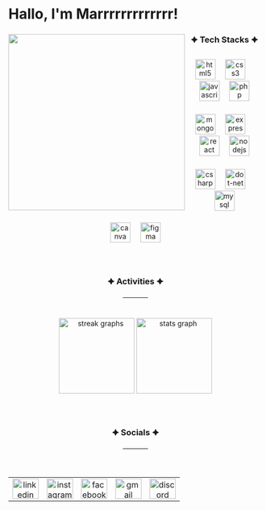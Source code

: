 <h1 align="left">Hallo, I'm Marrrrrrrrrrrrr!</h1>

###

<img align="left" height="350" src="https://media.giphy.com/media/v1.Y2lkPTc5MGI3NjExbXNnbnQ4YWw0MHk4OHM4bGRwZ3c5dHIyb3J0NXAwam40bjQzZ3JrciZlcD12MV9naWZzX3NlYXJjaCZjdD1n/kjETcOXKdbYLS/giphy.gif"  />

###

<h3 align="center">🟆 Tech Stacks 🟆</h3>

###

<div align="center">
  <img src="https://cdn.jsdelivr.net/gh/devicons/devicon/icons/html5/html5-original.svg" height="40" alt="html5 logo"  />
  <img width="12" />
  <img src="https://cdn.jsdelivr.net/gh/devicons/devicon/icons/css3/css3-original.svg" height="40" alt="css3 logo"  />
  <img width="12" />
  <img src="https://cdn.jsdelivr.net/gh/devicons/devicon/icons/javascript/javascript-original.svg" height="40" alt="javascript logo"  />
  <img width="12" />
  <img src="https://cdn.jsdelivr.net/gh/devicons/devicon/icons/php/php-original.svg" height="40" alt="php logo"  />
</div>

###

<div align="center">
  <img src="https://cdn.jsdelivr.net/gh/devicons/devicon/icons/mongodb/mongodb-original.svg" height="40" alt="mongodb logo"  />
  <img width="12" />
  <img src="https://skillicons.dev/icons?i=express" height="40" alt="express logo"  />
  <img width="12" />
  <img src="https://cdn.jsdelivr.net/gh/devicons/devicon/icons/react/react-original.svg" height="40" alt="react logo"  />
  <img width="12" />
  <img src="https://cdn.jsdelivr.net/gh/devicons/devicon/icons/nodejs/nodejs-original.svg" height="40" alt="nodejs logo"  />
</div>

###

<div align="center">
  <img src="https://skillicons.dev/icons?i=cs" height="40" alt="csharp logo"  />
  <img width="12" />
  <img src="https://skillicons.dev/icons?i=dotnet" height="40" alt="dot-net logo"  />
  <img width="12" />
  <img src="https://cdn.jsdelivr.net/gh/devicons/devicon/icons/mysql/mysql-original.svg" height="40" alt="mysql logo"  />
</div>

###

<div align="center">
  <img src="https://cdn.jsdelivr.net/gh/devicons/devicon/icons/canva/canva-original.svg" height="40" alt="canva logo"  />
  <img width="12" />
  <img src="https://cdn.jsdelivr.net/gh/devicons/devicon/icons/figma/figma-original.svg" height="40" alt="figma logo"  />
</div>

###

<br clear="both">

<h3 align="center">🟆 Activities 🟆</h3>
<hr style="width:10%; margin: 0 auto;">

###

<br clear="both">

<div align="center">
  <img src="https://streak-stats.demolab.com?user=Eclipsaaaaa&locale=en&mode=daily&theme=merko&hide_border=true&border_radius=5&date_format=M%20j%5B,%20Y%5D&order=3" height="150" alt="streak graphs"  />
  <img src="https://github-readme-stats.vercel.app/api?username=Eclipsaaaaa&hide_title=false&hide_rank=false&show_icons=true&include_all_commits=true&count_private=true&disable_animations=false&theme=merko&locale=en&hide_border=true&order=1&custom_title=Statistic" height="150" alt="stats graph"  />
</div>

###

<br clear="both">

<h3 align="center">🟆 Socials 🟆</h3>
<hr style="width:10%; margin: 0 auto;">

###

<br clear="both">

<div align="center">
  <table>
    <tr>
      <td align="center">
        <a href="https://www.linkedin.com/in/mar-leonard-anthony-vallada-740a88309/">
          <img src="https://raw.githubusercontent.com/maurodesouza/profile-readme-generator/master/src/assets/icons/social/linkedin/default.svg" width="52" height="40" alt="linkedin logo" />
        </a>
      </td>
      <td align="center">
        <a href="https://www.instagram.com/valhaee/">
          <img src="https://raw.githubusercontent.com/maurodesouza/profile-readme-generator/master/src/assets/icons/social/instagram/default.svg" width="52" height="40" alt="instagram logo" />
        </a>
      </td>
      <td align="center">
        <a href="https://www.facebook.com/valleooo">
          <img src="https://raw.githubusercontent.com/maurodesouza/profile-readme-generator/master/src/assets/icons/social/facebook/default.svg" width="52" height="40" alt="facebook logo" />
        </a>
      </td>
      <td align="center">
        <a href="mailto:valhalla.leo0@gmail.com">
          <img src="https://raw.githubusercontent.com/maurodesouza/profile-readme-generator/master/src/assets/icons/social/gmail/default.svg" width="52" height="40" alt="gmail logo" />
        </a>
      </td>
      <td align="center">
        <a href="https://discord.com/users/1139511267946672200">
          <img src="https://raw.githubusercontent.com/maurodesouza/profile-readme-generator/master/src/assets/icons/social/discord/default.svg" width="52" height="40" alt="discord logo" />
        </a>
      </td>
    </tr>
  </table>
</div>

###
